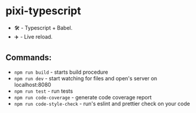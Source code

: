 # pixi-typescript

- 🛠 - Typescript + Babel.
- ✈️ - Live reload.

## Commands:

- `npm run build` - starts build procedure
- `npm run dev` - start watching for files and open's server on localhost:8080
- `npm run test` - run tests
- `npm run code-coverage` - generate code coverage report
- `npm run code-style-check` - run's eslint and prettier check on your code
